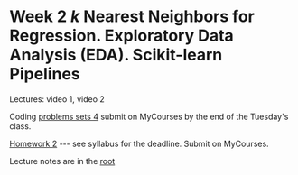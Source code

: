 # Week 2 *k* Nearest Neighbors for Regression. Exploratory Data Analysis (EDA). Scikit-learn Pipelines

Lectures: video 1, video 2

Coding [problems sets 4](./Problems_04.ipynb) submit on MyCourses by the end of the Tuesday's class.


[Homework 2](./HW2) --- see syllabus for the deadline. Submit on MyCourses.

Lecture notes are in the [root](https://github.com/anton-selitskiy/RIT_ML)
